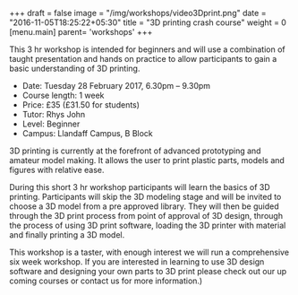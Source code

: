 +++
draft = false
image = "/img/workshops/video3Dprint.png"
date = "2016-11-05T18:25:22+05:30"
title = "3D printing crash course"
weight = 0
[menu.main]
  parent= 'workshops'
+++

This 3 hr workshop is intended for beginners and will use a combination of taught presentation and hands on practice to allow participants to gain a basic understanding of 3D printing.

 - Date: Tuesday 28 February 2017, 6.30pm – 9.30pm
 - Course length: 1 week
 - Price: £35 (£31.50 for students)
 - Tutor: Rhys John
 - Level: Beginner
 - Campus: Llandaff Campus, B Block

3D printing is currently at the forefront of advanced prototyping and amateur model making. It allows the user to print plastic parts, models and figures with relative ease.

During this short 3 hr workshop participants will learn the basics of 3D printing. Participants will skip the 3D modeling stage and will be invited to choose a 3D model from a pre approved library. They will then be guided through the 3D print process from point of approval of 3D design, through the process of using 3D print software, loading the 3D printer with material and finally printing a 3D model.

This workshop is a taster, with enough interest we will run a comprehensive six week workshop. If you are interested in learning to use 3D design software and designing your own parts to 3D print please check out our up coming courses or contact us for more information.)
